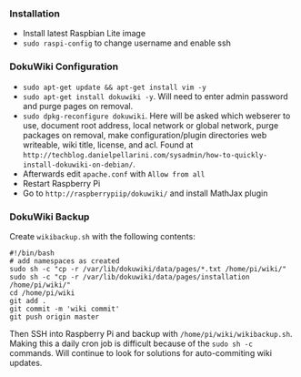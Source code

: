 ### Installation 
  - Install latest Raspbian Lite image
  - `sudo raspi-config` to change username and enable ssh

### DokuWiki Configuration 
  - `sudo apt-get update && apt-get install vim -y`
  - `sudo apt-get install dokuwiki -y`. Will need to enter admin password and purge pages on removal.
  - `sudo dpkg-reconfigure dokuwiki`. Here will be asked which webserer to use, document root address, local network or global network, purge packages on removal, make configuration/plugin directories web writeable, wiki title, license, and acl. Found at `http://techblog.danielpellarini.com/sysadmin/how-to-quickly-install-dokuwiki-on-debian/`.
  - Afterwards edit `apache.conf` with `Allow from all`
  - Restart Raspberry Pi 
  - Go to `http://raspberrypiip/dokuwiki/` and install MathJax plugin

### DokuWiki Backup 

Create `wikibackup.sh` with the following contents: 

```
#!/bin/bash
# add namespaces as created
sudo sh -c "cp -r /var/lib/dokuwiki/data/pages/*.txt /home/pi/wiki/"
sudo sh -c "cp -r /var/lib/dokuwiki/data/pages/installation /home/pi/wiki/"
cd /home/pi/wiki
git add .
git commit -m 'wiki commit'
git push origin master
```

Then SSH into Raspberry Pi and backup with `/home/pi/wiki/wikibackup.sh`. Making this a daily cron job is difficult because of the `sudo sh -c` commands. Will continue to look for solutions for auto-commiting  wiki updates.

